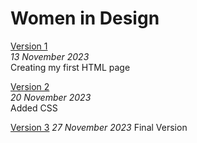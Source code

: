 # Women in Design     
[Version 1](https://clodaghd1.github.io/women-in-design/index-one.html)
<br>
*13 November 2023*      
Creating my first HTML page

[Version 2](https://clodaghd1.github.io/women-in-design/index-two.html)
<br>
*20 November 2023*      
Added CSS

[Version 3](https://clodaghd1.github.io/women-in-design/index-three.html)
*27 November 2023*
Final Version

